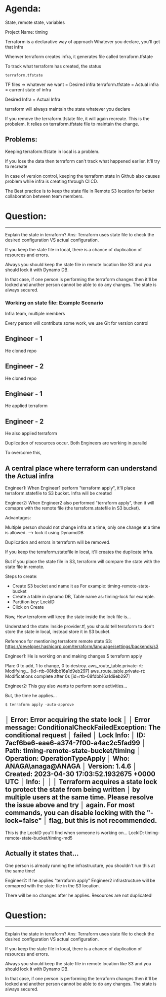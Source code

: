 Agenda:
=======
State, remote state, variables

Project Name: timing


Terraform is a declarative way of approach
Whatever you declare, you'll get that infra

Whenver terraform creates infra, it generates file called terraform.tfstate

To track what terraform has created, the status
```
terraform.tfstate
```

TF files => whatever we want = Desired infra
terraform.tfstate = Actual infra = current state of infra

Desired Infra = Actual Infra

terraform will always maintain the state whatever you declare

If you remove the terraform.tfstate file, it will again recreate. 
This is the probelem. It relies on terraform.tfstate file to maintain the change.


Problems:
--------
Keeping terraform.tfstate in local is a problem.

If you lose the data then terraform can't track what happened earlier. It'll try to recreate

In case of version control, keeping the terraform state in Github also causes problem while infra is creating through CI CD.

The Best practice is to keep the state file in Remote S3 location for better collaboration between team members.





# Question:
-----------
Explain the state in terraform?
Ans: Terraform uses state file to check the desired configuration VS actual configuration.

If you keep the state file in local, there is a chance of duplication of resources and errors.

Always you should keep the state file in remote location like S3 and you should lock it with Dynamo DB. 

In that case, if one person is performing the terraform changes then it'll be locked and another person cannot be able to do any changes. The state is always secured.









### Working on state file: Example Scenario
Infra team, multiple members 

Every person will contribute some work, we use Git for version control

Engineer - 1
------------
He cloned repo


Engineer - 2
------------
He cloned repo


Engineer - 1
------------
He applied terraform


Engineer - 2
------------
He also applied terraform


Duplication of resources occur. Both Engineers are working in parallel

To overcome this,

A central place where terraform can understand the Actual infra
---------------------------------------------------------------

Engineer1: When Engineer1 perform "terraform apply", it'll place terraform.statefile to S3 bucket. Infra will be created

Engineer2: When Engineer2 also performed "terraform apply", then it will comapre with the remote file (the terraform.statefile in S3 bucket).



Advantages:

Multiple person should not change infra at a time, only one change at a time is allowed. --> lock it using DynamoDB

Duplication and errors in terraform will be removed.



If you keep the terraform.statefile in local, it'll creates the duplicate infra.

But if you place the state file in S3, terraform will compare the state with the state file in remote.



Steps to create:

- Create S3 bucket and name it as For example: timing-remote-state-bucket
- Create a table in dynamo DB, Table name as: timing-lock for example.
- Partition key: LockID
- Click on Create


Now, 
How terraform will keep the state inside the lock file is... 


Understand the state:
Inside provider.tf, you should tell terraform to don't store the state in local, instead store it in S3 bucket.

Reference for mentioning terraform remote state S3:
https://developer.hashicorp.com/terraform/language/settings/backends/s3





Engineer1: He is working on and making changes
$ terraform apply

Plan: 0 to add, 1 to change, 0 to destroy.
aws_route_table.private-rt: Modifying... [id=rtb-08fdbb16a1d9eb297]
aws_route_table.private-rt: Modifications complete after 0s [id=rtb-08fdbb16a1d9eb297]


Engineer2: This guy also wants to perform some activities...

But, the time he applies...

```
$ terraform apply -auto-approve
```
│ Error: Error acquiring the state lock
│
│ Error message: ConditionalCheckFailedException: The conditional request
│ failed
│ Lock Info:
│   ID:        7acf6be6-eae6-a374-7f00-a4ac2c5fad99
│   Path:      timing-remote-state-bucket/timing
│   Operation: OperationTypeApply
│   Who:       ANAGA\anaga@ANAGA
│   Version:   1.4.6
│   Created:   2023-04-30 17:03:52.1932675 +0000 UTC
│   Info:
│
│
│ Terraform acquires a state lock to protect the state from being written
│ by multiple users at the same time. Please resolve the issue above and try
│ again. For most commands, you can disable locking with the "-lock=false"
│ flag, but this is not recommended.
----------------------------------------

This is the LockID you'll find when someone is working on...
LockID: timing-remote-state-bucket/timing-md5


Actually it states that...
--------------------------
One person is already running the infrastructure, you shouldn't run this at the same time! 



Engineer2: If he applies "terraform apply"
Engineer2 infrastructure will be comapred with the state file in the S3 location.

There will be no changes after he applies. Resources are not duplicated!



# Question:
-----------
Explain the state in terraform?
Ans: Terraform uses state file to check the desired configuration VS actual configuration.

If you keep the state file in local, there is a chance of duplication of resources and errors.

Always you should keep the state file in remote location like S3 and you should lock it with Dynamo DB. 

In that case, if one person is performing the terraform changes then it'll be locked and another person cannot be able to do any changes. The state is always secured.


